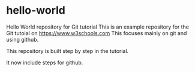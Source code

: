 # hello-world
Hello World repository for Git tutorial
This is an example repository for the Git tutoial on https://www.w3schools.com
This focuses mainly on git and using github.

This repository is built step by step in the tutorial.

It now include steps for github.
